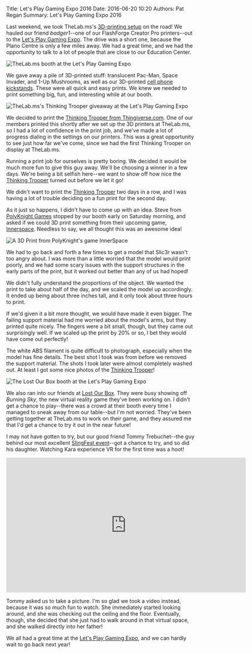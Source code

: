 Title: Let's Play Gaming Expo 2016
Date: 2016-06-20 10:20
Authors: Pat Regan
Summary: Let's Play Gaming Expo 2016

Last weekend, we took TheLab.ms's [3D-printing setup][3d] on the road!  We hauled our friend *badger1*--one of our FlashForge Creator Pro printers--out to the [Let's Play Gaming Expo][lp].  The drive was a short one, because the Plano Centre is only a few miles away.  We had a great time, and we had the opportunity to talk to a lot of people that are close to our Education Center.

![TheLab.ms booth at the Let's Play Gaming Expo](/images/letsplay3.jpg)

We gave away a pile of 3D-printed stuff: translucent Pac-Man, Space Invader, and 1-Up Mushrooms, as well as our 3D-printed [cell phone kickstands][ks].  These were all quick and easy prints.  We knew we needed to print something big, fun, and interesting while at our booth.

![TheLab.ms's Thinking Trooper giveaway at the Let's Play Gaming Expo](/images/letsplay1.jpg)

We decided to print the [Thinking Trooper from Thingiverse.com][tt].  One of our members printed this shortly after we set up the 3D printers at TheLab.ms, so I had a lot of confidence in the print job, and we've made a lot of progress dialing in the settings on our printers.  This was a great opportunity to see just how far we've come, since we had the first Thinking Trooper on display at TheLab.ms.

Running a print job for ourselves is pretty boring.  We decided it would be much more fun to give this guy away.  We'll be choosing a winner in a few days.  We're being a bit selfish here--we want to show off how nice the [Thinking Trooper][tt] turned out before we let it go!

We didn't want to print the [Thinking Trooper][tt] two days in a row, and I was having a lot of trouble deciding on a fun print for the second day.  

As it just so happens, I didn't have to come up with an idea.  Steve from [PolyKnight Games][pk] stopped by our booth early on Saturday morning, and asked if we could 3D print something from their upcoming game, [Innerspace][is].  Needless to say, we all thought this was an awesome idea!

![A 3D Print from PolyKnight's game InnerSpace](/images/letsplay2.jpg)

We had to go back and forth a few times to get a model that Slic3r wasn't too angry about.  I was more than a little worried that the model would print poorly, and we had some scary issues with the support structures in the early parts of the print, but it worked out better than any of us had hoped!

We didn't fully understand the proportions of the object.  We wanted the print to take about half of the day, and we scaled the model up accordingly.  It ended up being about three inches tall, and it only took about three hours to print.  

If we'd given it a bit more thought, we would have made it even bigger.  The failing support material had me worried about the model's arms, but they printed quite nicely.  The fingers were a bit small, though, but they came out surprisingly well.  If we scaled up the print by 20% or so, I bet they would have come out perfectly!

The white ABS filament is quite difficult to photograph, especially when the model has fine details.  The best shot I took was from before we removed the support material.  The shots I took later were almost completely washed out.  At least I got some nice photos of the [Thinking Trooper][tt]!

![The Lost Our Box booth at the Let's Play Gaming Expo](/images/letsplay4.jpg)

We also ran into our friends at [Lost Our Box][lb].  They were busy showing off *Burning Sky*, the new virtual reality game they've been working on.  I didn't get a chance to play--there was a crowd at their booth every time I managed to sneak away from our table--but I'm not worried.  They've been getting together at TheLab.ms to work on their game, and they assured me that I'd get a chance to try it out in the near future!

I may not have gotten to try, but our good friend Tommy Trebuchet--the guy behind our most excellent [SlingFest event][sf]--got a chance to try, and so did his daughter.  Watching Kara experience VR for the first time was a hoot!

<iframe width="640" height="360" src="https://www.youtube.com/embed/QiKOkbsAERY" frameborder="0" allowfullscreen></iframe>

Tommy asked us to take a picture.  I'm so glad we took a video instead, because it was so much fun to watch.  She immediately started looking around, and she was checking out the ceiling and the floor.  Eventually, though, she decided that she just had to walk around in that virtual space, and she walked directly into her father!

We all had a great time at the [Let's Play Gaming Expo][lp], and we can hardly wait to go back next year!

[3d]: https://thelab.ms/make.html "Make Something at TheLab.ms"
[lp]: http://letsplaygamingexpo.com/ "Let's Play Gaming Expo"
[tt]: http://www.thingiverse.com/thing:585376 "Thinking Trooper at Thingiverse.com"
[ks]: http://www.thingiverse.com/thing:1199757 "TheLab.ms Keystand"
[sf]: http://thelab-ms.github.io/SlingFest/ "SlingFest"
[pk]: http://polyknightgame.com/ "PolyKnight Games"
[is]: http://polyknightgames.com/project/innerspace/ "InnerSpace"
[lb]: http://lostourbox.net "Lost Out Box"
